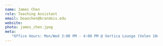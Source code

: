 ```yaml
---
name: James Chen
role: Teaching Assistant
email: boaochen@brandeis.edu
website: 
photo: james_chen.jpeg
meta:
   "Office Hours: Mon/Wed 3:00 PM - 4:00 PM @ Vertica Lounge (Volen 104)"
---
```

